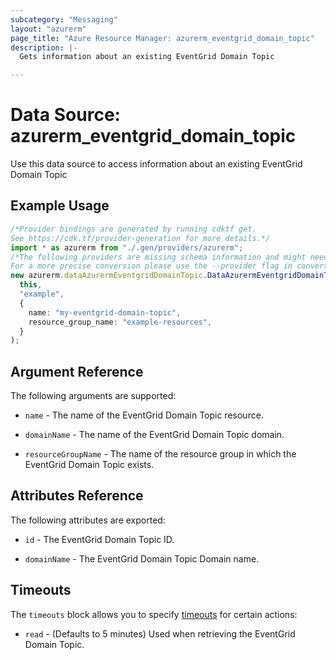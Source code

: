 ```yaml
---
subcategory: "Messaging"
layout: "azurerm"
page_title: "Azure Resource Manager: azurerm_eventgrid_domain_topic"
description: |-
  Gets information about an existing EventGrid Domain Topic

---
```


# Data Source: azurerm\_eventgrid\_domain\_topic

Use this data source to access information about an existing EventGrid Domain Topic

## Example Usage

```typescript
/*Provider bindings are generated by running cdktf get.
See https://cdk.tf/provider-generation for more details.*/
import * as azurerm from "./.gen/providers/azurerm";
/*The following providers are missing schema information and might need manual adjustments to synthesize correctly: azurerm.
For a more precise conversion please use the --provider flag in convert.*/
new azurerm.dataAzurermEventgridDomainTopic.DataAzurermEventgridDomainTopic(
  this,
  "example",
  {
    name: "my-eventgrid-domain-topic",
    resource_group_name: "example-resources",
  }
);

```

## Argument Reference

The following arguments are supported:

*   `name` - The name of the EventGrid Domain Topic resource.

*   `domainName` - The name of the EventGrid Domain Topic domain.

*   `resourceGroupName` - The name of the resource group in which the EventGrid Domain Topic exists.

## Attributes Reference

The following attributes are exported:

*   `id` - The EventGrid Domain Topic ID.

*   `domainName` - The EventGrid Domain Topic Domain name.

## Timeouts

The `timeouts` block allows you to specify [timeouts](https://www.terraform.io/language/resources/syntax#operation-timeouts) for certain actions:

* `read` - (Defaults to 5 minutes) Used when retrieving the EventGrid Domain Topic.

